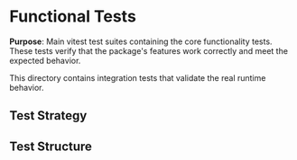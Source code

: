# Functional Tests

**Purpose**: Main vitest test suites containing the core functionality tests. These tests verify that the package's features work correctly and meet the expected behavior.

This directory contains integration tests that validate the real runtime behavior.

## Test Strategy


## Test Structure


